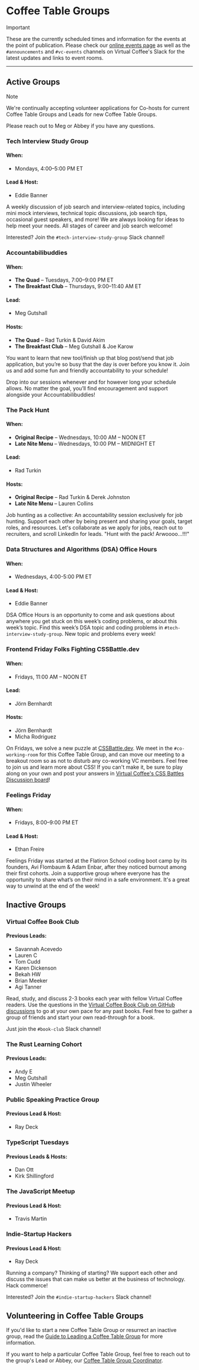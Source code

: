 <!-- markdownlint-disable MD024 -->
# Coffee Table Groups

> [!IMPORTANT]
> These are the currently scheduled times and information for the events at the point of publication. Please check our [online events page](https://virtualcoffee.io/events) as well as the `#announcements` and `#vc-events` channels on Virtual Coffee's Slack for the latest updates and links to event rooms.

---

## Active Groups

> [!NOTE]
> We're continually accepting volunteer applications for Co-hosts for current Coffee Table Groups and Leads for new Coffee Table Groups.
>
> Please reach out to Meg or Abbey if you have any questions.

### Tech Interview Study Group

#### When:

- Mondays, 4:00–5:00 PM ET

#### Lead & Host:

- Eddie Banner

A weekly discussion of job search and interview-related topics, including mini mock interviews, technical topic discussions, job search tips, occasional guest speakers, and more! We are always looking for ideas to help meet your needs. All stages of career and job search welcome!

Interested? Join the `#tech-interview-study-group` Slack channel!

### Accountabilibuddies

#### When:

- **The Quad** – Tuesdays, 7:00–9:00 PM ET
- **The Breakfast Club** – Thursdays, 9:00–11:40 AM ET

#### Lead:

- Meg Gutshall

#### Hosts:

- **The Quad** – Rad Turkin & David Akim
- **The Breakfast Club** – Meg Gutshall & Joe Karow

You want to learn that new tool/finish up that blog post/send that job application, but you’re so busy that the day is over before you know it. Join us and add some fun and friendly accountability to your schedule!

Drop into our sessions whenever and for however long your schedule allows. No matter the goal, you’ll find encouragement and support alongside your Accountabilibuddies!

### The Pack Hunt

#### When:

- **Original Recipe** – Wednesdays, 10:00 AM – NOON ET
- **Late Nite Menu** – Wednesdays, 10:00 PM – MIDNIGHT ET

#### Lead:

- Rad Turkin

#### Hosts:

- **Original Recipe** – Rad Turkin & Derek Johnston
- **Late Nite Menu** – Lauren Collins

Job hunting as a collective: An accountability session exclusively for job hunting. Support each other by being present and sharing your goals, target roles, and resources. Let's collaborate as we apply for jobs, reach out to recruiters, and scroll LinkedIn for leads. "Hunt with the pack! Arwoooo...!!!"

### Data Structures and Algorithms (DSA) Office Hours

#### When:

- Wednesdays, 4:00-5:00 PM ET

#### Lead & Host:

- Eddie Banner

DSA Office Hours is an opportunity to come and ask questions about anywhere you get stuck on this week’s coding problems, or about this week’s topic. Find this week’s DSA topic and coding problems in `#tech-interview-study-group`. New topic and problems every week!

### Frontend Friday Folks Fighting CSSBattle.dev

#### When:

- Fridays, 11:00 AM – NOON ET

#### Lead:

- Jörn Bernhardt

#### Hosts:

- Jörn Bernhardt
- Micha Rodriguez

On Fridays, we solve a new puzzle at [CSSBattle.dev](https://cssbattle.dev/). We meet in the `#co-working-room` for this Coffee Table Group, and can move our meeting to a breakout room so as not to disturb any co-working VC members. Feel free to join us and learn more about CSS! If you can't make it, be sure to play along on your own and post your answers in [Virtual Coffee's CSS Battles Discussion board](https://github.com/orgs/Virtual-Coffee/discussions/categories/css-battles)!

### Feelings Friday

#### When:

- Fridays, 8:00–9:00 PM ET

#### Lead & Host:

- Ethan Freire

Feelings Friday was started at the Flatiron School coding boot camp by its founders, Avi Flombaum & Adam Enbar, after they noticed burnout among their first cohorts. Join a supportive group where everyone has the opportunity to share what’s on their mind in a safe environment. It's a great way to unwind at the end of the week!

## Inactive Groups

### Virtual Coffee Book Club

#### Previous Leads:

- Savannah Acevedo
- Lauren C
- Tom Cudd
- Karen Dickenson
- Bekah HW
- Brian Meeker
- Agi Tanner

Read, study, and discuss 2-3 books each year with fellow Virtual Coffee readers. Use the questions in the [Virtual Coffee Book Club on GitHub discussions](https://github.com/orgs/Virtual-Coffee/discussions/categories/vc-book-club) to go at your own pace for any past books. Feel free to gather a group of friends and start your own read-through for a book.

Just join the `#book-club` Slack channel!

### The Rust Learning Cohort

#### Previous Leads:

- Andy E
- Meg Gutshall
- Justin Wheeler

### Public Speaking Practice Group

#### Previous Lead & Host:

- Ray Deck

### TypeScript Tuesdays

#### Previous Leads & Hosts:

- Dan Ott
- Kirk Shillingford

### The JavaScript Meetup

#### Previous Lead & Host:

- Travis Martin

### Indie-Startup Hackers

#### Previous Lead & Host:

- Ray Deck

Running a company? Thinking of starting? We support each other and discuss the issues that can make us better at the business of technology. Hack commerce!

Interested? Join the `#indie-startup-hackers` Slack channel!

## Volunteering in Coffee Table Groups

If you'd like to start a new Coffee Table Group or resurrect an inactive group, read the [Guide to Leading a Coffee Table Group](./guides/guide-to-leading-a-coffee-table-group.md) for more information.

If you want to help a particular Coffee Table Group, feel free to reach out to the group's Lead or Abbey, our [Coffee Table Group Coordinator](https://virtualcoffee.io/resources/virtual-coffee-handbook/get-involved/paths-to-leadership#coffee-table-groups-coordinator).

